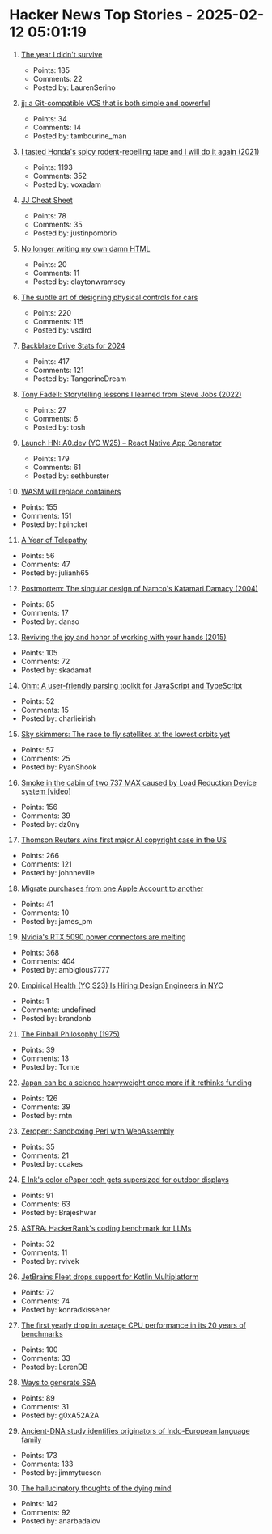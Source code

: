 # Hacker News Top Stories - 2025-02-12 05:01:19

1. [The year I didn't survive](https://bessstillman.substack.com/p/the-year-i-didnt-survive)
   - Points: 185
   - Comments: 22
   - Posted by: LaurenSerino

2. [jj: a Git-compatible VCS that is both simple and powerful](https://github.com/jj-vcs/jj)
   - Points: 34
   - Comments: 14
   - Posted by: tambourine_man

3. [I tasted Honda's spicy rodent-repelling tape and I will do it again (2021)](https://haterade.substack.com/p/i-tasted-hondas-spicy-rodent-repelling)
   - Points: 1193
   - Comments: 352
   - Posted by: voxadam

4. [JJ Cheat Sheet](https://justinpombrio.net/2025/02/11/jj-cheat-sheet.html)
   - Points: 78
   - Comments: 35
   - Posted by: justinpombrio

5. [No longer writing my own damn HTML](https://claytonwramsey.com/blog/no-html/)
   - Points: 20
   - Comments: 11
   - Posted by: claytonwramsey

6. [The subtle art of designing physical controls for cars](https://www.theturnsignalblog.com/the-subtle-art-of-designing-physical-control-for-cars/)
   - Points: 220
   - Comments: 115
   - Posted by: vsdlrd

7. [Backblaze Drive Stats for 2024](https://www.backblaze.com/blog/backblaze-drive-stats-for-2024/)
   - Points: 417
   - Comments: 121
   - Posted by: TangerineDream

8. [Tony Fadell: Storytelling lessons I learned from Steve Jobs (2022)](https://www.fastcompany.com/90747313/steve-jobs-lessons-tony-fadell-build-book-excerpt)
   - Points: 27
   - Comments: 6
   - Posted by: tosh

9. [Launch HN: A0.dev (YC W25) – React Native App Generator](undefined)
   - Points: 179
   - Comments: 61
   - Posted by: sethburster

10. [WASM will replace containers](https://creston.blog/wasm-will-replace-containers/)
   - Points: 155
   - Comments: 151
   - Posted by: hpincket

11. [A Year of Telepathy](https://neuralink.com/blog/a-year-of-telepathy/)
   - Points: 56
   - Comments: 47
   - Posted by: julianh65

12. [Postmortem: The singular design of Namco's Katamari Damacy (2004)](https://www.gamedeveloper.com/design/postmortem-the-singular-design-of-namco-s-katamari-damacy-2004-)
   - Points: 85
   - Comments: 17
   - Posted by: danso

13. [Reviving the joy and honor of working with your hands (2015)](https://richmond.com/holmberg-reviving-the-joy-and-honor-of-working-with-your-hands-will-strengthen-our-nation/article_d8130166-855d-53b6-94e1-cb735edcd7cc.html)
   - Points: 105
   - Comments: 72
   - Posted by: skadamat

14. [Ohm: A user-friendly parsing toolkit for JavaScript and TypeScript](https://ohmjs.org/)
   - Points: 52
   - Comments: 15
   - Posted by: charlieirish

15. [Sky skimmers: The race to fly satellites at the lowest orbits yet](https://www.bbc.com/future/article/20250207-sky-skimmers-the-race-to-send-satellites-into-very-low-earth-orbits)
   - Points: 57
   - Comments: 25
   - Posted by: RyanShook

16. [Smoke in the cabin of two 737 MAX caused by Load Reduction Device system [video]](https://www.youtube.com/watch?v=swlVkYVSlIE)
   - Points: 156
   - Comments: 39
   - Posted by: dz0ny

17. [Thomson Reuters wins first major AI copyright case in the US](https://www.wired.com/story/thomson-reuters-ai-copyright-lawsuit/)
   - Points: 266
   - Comments: 121
   - Posted by: johnneville

18. [Migrate purchases from one Apple Account to another](https://support.apple.com/en-us/117294)
   - Points: 41
   - Comments: 10
   - Posted by: james_pm

19. [Nvidia's RTX 5090 power connectors are melting](https://www.theverge.com/news/609207/nvidia-rtx-5090-power-connector-melting-burning-issues)
   - Points: 368
   - Comments: 404
   - Posted by: ambigious7777

20. [Empirical Health (YC S23) Is Hiring Design Engineers in NYC](https://www.ycombinator.com/companies/empirical-health/jobs/nZFQWLW-design-engineer)
   - Points: 1
   - Comments: undefined
   - Posted by: brandonb

21. [The Pinball Philosophy (1975)](https://pinballnirvana.com/forums/threads/the-pinball-philosophy-john-mcphee-1975.22239/)
   - Points: 39
   - Comments: 13
   - Posted by: Tomte

22. [Japan can be a science heavyweight once more if it rethinks funding](https://www.nature.com/articles/d41586-025-00394-8)
   - Points: 126
   - Comments: 39
   - Posted by: rntn

23. [Zeroperl: Sandboxing Perl with WebAssembly](https://andrews.substack.com/p/zeroperl-sandboxed-perl-with-webassembly)
   - Points: 35
   - Comments: 21
   - Posted by: ccakes

24. [E Ink's color ePaper tech gets supersized for outdoor displays](https://newatlas.com/technology/e-ink-kaleido-outdoor-3-75-inch-displays/)
   - Points: 91
   - Comments: 63
   - Posted by: Brajeshwar

25. [ASTRA: HackerRank's coding benchmark for LLMs](https://www.hackerrank.com/ai/astra-reports)
   - Points: 32
   - Comments: 11
   - Posted by: rvivek

26. [JetBrains Fleet drops support for Kotlin Multiplatform](https://blog.jetbrains.com/kotlin/2025/02/kotlin-multiplatform-tooling-shifting-gears/)
   - Points: 72
   - Comments: 74
   - Posted by: konradkissener

27. [The first yearly drop in average CPU performance in its 20 years of benchmarks](https://www.tomshardware.com/pc-components/cpus/passmark-sees-the-first-yearly-drop-in-average-cpu-performance-in-its-20-years-of-benchmark-results)
   - Points: 100
   - Comments: 33
   - Posted by: LorenDB

28. [Ways to generate SSA](https://bernsteinbear.com/blog/ssa/)
   - Points: 89
   - Comments: 31
   - Posted by: g0xA52A2A

29. [Ancient-DNA study identifies originators of Indo-European language family](https://hms.harvard.edu/news/ancient-dna-study-identifies-originators-indo-european-language-family)
   - Points: 173
   - Comments: 133
   - Posted by: jimmytucson

30. [The hallucinatory thoughts of the dying mind](https://thereader.mitpress.mit.edu/the-hallucinatory-thoughts-of-the-dying-mind/)
   - Points: 142
   - Comments: 92
   - Posted by: anarbadalov

